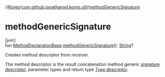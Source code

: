 //[Kores](../../index.md)/[com.github.jonathanxd.kores.util](index.md)/[methodGenericSignature](method-generic-signature.md)

# methodGenericSignature

[jvm]\
fun [MethodDeclarationBase](../com.github.jonathanxd.kores.base/-method-declaration-base/index.md).[methodGenericSignature](method-generic-signature.md)(): [String](https://kotlinlang.org/api/latest/jvm/stdlib/kotlin/-string/index.html)?

Creates method descriptor from receiver.

The method descriptor is the result concatenation method generic [signature descriptor](generic-type-to-descriptor.md), parameter types and return type [Type descriptor](descriptor.md).
